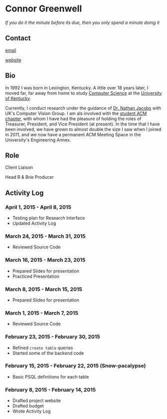 Connor Greenwell
================

*If you do it the minute before its due, then you only spend a minute
doing it*

Contact
-------

[email](mailto:cgree3@gmail.com)

[website](http://connorgreenwell.com)

Bio
---

In 1992 I was born in Lexington, Kentucky. A little over 18 years
later, I moved far, far away from home to study [Computer
Science](http://cs.uky.edu "CS Dept.") at the [University of
Kentucky](http://uky.edu "UK").

Currently, I conduct research under the guidance of [Dr. Nathan
Jacobs](http://cs.uky.edu/~jacobs "Dr. Jacobs") with UK's Computer
Vision Group.
I am als involved with the [student ACM chapter](http://uk.acm.org "ACM"),
with whom I have had the pleasure of holding the roles of Treasurer,
President, and Vice President (at present). In the time that I have
been involved, we have grown to almost double the size I saw when I
joined in 2011, and we now have a permanent ACM Meeting Space in the
University's Engineering Annex.

Role
----

Client Liaison

Head R & Brie Producer

Activity Log
------------

### April 1, 2015 - April 8, 2015

- Testing plan for Research Interface
- Updated Activity Log

### March 24, 2015 - March 31, 2015

- Reviewed Source Code

### March 16, 2015 - March 23, 2015

- Prepared Slides for presentation
- Practiced Presentation

### March 8, 2015 - March 15, 2015

- Prepared Slides for presentation

### March 1, 2015 - March 7, 2015

- Reviewed Source Code

### February 23, 2015 - February 30, 2015

- Refined `create table` queries
- Started some of the backend code

### February 15, 2015 - February 22, 2015 (Snow-pacalypse)

- Basic PSQL definitions for each table

### February 8, 2015 - February 14, 2015

- Drafted project website
- Drafted budget
- Wrote Activity Log
